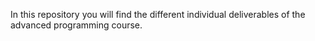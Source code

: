 In this repository you will find the different individual deliverables of the advanced programming course.
